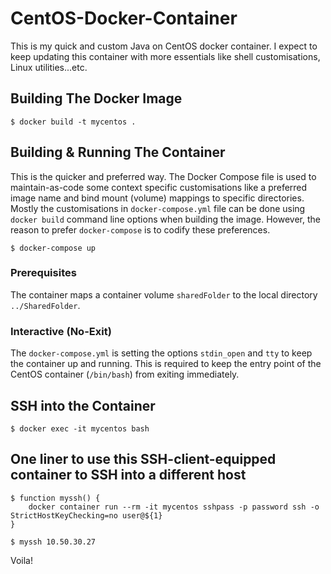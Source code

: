 # CentOS-Docker-Container
This is my quick and custom Java on CentOS docker container. I expect to keep updating this container with more essentials like shell customisations, Linux utilities...etc.
## Building The Docker Image
```
$ docker build -t mycentos .
```

## Building & Running The Container
This is the quicker and preferred way. The Docker Compose file is used to maintain-as-code some context specific customisations like a preferred image name and bind mount (volume) mappings to specific directories. Mostly the customisations in `docker-compose.yml` file can be done using `docker build` command line 
options when building the image. However, the reason to prefer `docker-compose` is to codify these preferences.
```
$ docker-compose up
```

### Prerequisites
The container maps a container volume `sharedFolder` to the local directory `../SharedFolder`.

### Interactive (No-Exit)
The `docker-compose.yml` is setting the options `stdin_open` and `tty` to keep the container up and running.
This is required to keep the entry point of the CentOS container (`/bin/bash`) from exiting immediately.

## SSH into the Container
```
$ docker exec -it mycentos bash
``` 

## One liner to use this SSH-client-equipped container to SSH into a different host
```
$ function myssh() {
    docker container run --rm -it mycentos sshpass -p password ssh -o StrictHostKeyChecking=no user@${1}
}

$ myssh 10.50.30.27
```

Voila!
